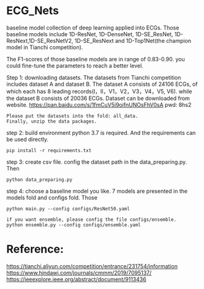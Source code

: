 # ECG_Nets
baseline model collection of deep learning applied into ECGs. Those baseline models include 1D-ResNet, 1D-DenseNet, 1D-SE_ResNet, 1D-ResNext,1D-SE_ResNetV2, 1D-SE_ResNext and 1D-Top1Net(the champion model in Tianchi competition). 

The F1-scores of those baseline models are in range of 0.83-0.90. you could fine-tune the parameters to reach a better level.

Step 1:
	downloading datasets. The datasets from Tianchi competition includes dataset A and dataset B. The dataset A consists of 24106 ECGs, of which each has 8 leading records(I，II，V1，V2，V3，V4，V5, V6). while the dataset B consists of 20036 ECGs. Dataset can be downloaded from website. 
	https://pan.baidu.com/s/1fmCuV5i9oifnUNOsFhV0sA  pwd: 8hs2

	Please put the datasets into the fold: all_data. 
	Finally, unzip the data packages.
	
step 2: build environment
	python 3.7 is required. And the requirements can be used directly.
	
	pip install -r requirements.txt

step 3: create csv file. 
	config the dataset path in the data_preparing.py. Then 
	
	python data_preparing.py
	
step 4: choose a baseline model you like.
	7 models are presented in the models fold and configs fold. Those
	
	python main.py --config configs/ResNet50.yaml
	
	if you want ensemble, please config the file configs/ensemble.
	python ensemble.py --config configs/ensemble.yaml

# Reference:
https://tianchi.aliyun.com/competition/entrance/231754/information
https://www.hindawi.com/journals/cmmm/2019/7095137/
https://ieeexplore.ieee.org/abstract/document/9113436
	
	
